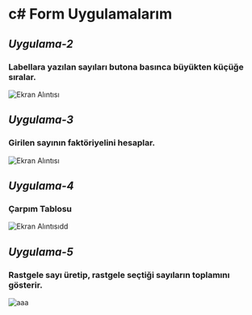 # c# Form Uygulamalarım


## ***Uygulama-2***
### Labellara yazılan sayıları butona basınca büyükten küçüğe sıralar.
![Ekran Alıntısı](https://user-images.githubusercontent.com/89014002/144636176-ffb5a9d0-403e-40e1-8c27-f530297444de.PNG)

## ***Uygulama-3***
### Girilen sayının faktöriyelini hesaplar.
![Ekran Alıntısı](https://user-images.githubusercontent.com/89014002/144636724-94ac8675-8361-4992-9899-61a7b7ebbe27.PNG)


## ***Uygulama-4***
### Çarpım Tablosu
![Ekran Alıntısıdd](https://user-images.githubusercontent.com/89014002/144638932-7eb68c8b-559d-45f0-a824-a304aa4570c0.PNG)


## ***Uygulama-5***
### Rastgele sayı üretip, rastgele seçtiği sayıların toplamını gösterir.
![aaa](https://user-images.githubusercontent.com/89014002/144639785-25bd455a-c044-4ef6-abcf-8794b413a766.PNG)

